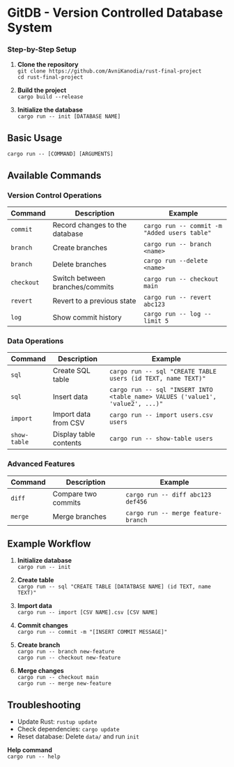 # GitDB - Version Controlled Database System

### Step-by-Step Setup
1. **Clone the repository**  
   `git clone https://github.com/AvniKanodia/rust-final-project`  
   `cd rust-final-project`  

2. **Build the project**  
   `cargo build --release`  

3. **Initialize the database**  
   `cargo run -- init [DATABASE NAME]`  

## Basic Usage
`cargo run -- [COMMAND] [ARGUMENTS]`  

## Available Commands

### Version Control Operations
| Command | Description | Example |
|---------|-------------|---------|
| `commit` | Record changes to the database | `cargo run -- commit -m "Added users table"` |
| `branch` | Create branches | `cargo run -- branch <name>` |
| `branch` | Delete branches | `cargo run --delete <name>` | 
| `checkout` | Switch between branches/commits | `cargo run -- checkout main` |
| `revert` | Revert to a previous state | `cargo run -- revert abc123` |
| `log` | Show commit history | `cargo run -- log --limit 5` |

### Data Operations
| Command | Description | Example |
|---------|-------------|---------|
| `sql` | Create SQL table | `cargo run -- sql "CREATE TABLE users (id TEXT, name TEXT)"` |
| `sql` | Insert data | `cargo run -- sql "INSERT INTO <table_name> VALUES ('value1', 'value2', ...)"` |
| `import` | Import data from CSV | `cargo run -- import users.csv users` |
| `show-table` | Display table contents | `cargo run -- show-table users` |

### Advanced Features
| Command | Description | Example |
|---------|-------------|---------|
| `diff` | Compare two commits | `cargo run -- diff abc123 def456` |
| `merge` | Merge branches | `cargo run -- merge feature-branch` |

## Example Workflow
1. **Initialize database**  
   `cargo run -- init`  

2. **Create table**  
   `cargo run -- sql "CREATE TABLE [DATATBASE NAME] (id TEXT, name TEXT)"`  

3. **Import data**  
   `cargo run -- import [CSV NAME].csv [CSV NAME]`  

4. **Commit changes**  
   `cargo run -- commit -m "[INSERT COMMIT MESSAGE]"`  

5. **Create branch**  
   `cargo run -- branch new-feature`  
   `cargo run -- checkout new-feature`  

6. **Merge changes**  
   `cargo run -- checkout main`  
   `cargo run -- merge new-feature`  

## Troubleshooting
- Update Rust: `rustup update`  
- Check dependencies: `cargo update`  
- Reset database: Delete `data/` and run `init`  

**Help command**  
`cargo run -- help`  
